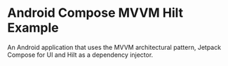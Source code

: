 # Android Compose MVVM Hilt Example

An Android application that uses the MVVM architectural pattern, Jetpack Compose for UI and Hilt as a dependency injector.
